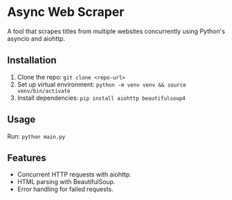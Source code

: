 # Async Web Scraper

A tool that scrapes titles from multiple websites concurrently using Python's asyncio and aiohttp.

## Installation
1. Clone the repo: `git clone <repo-url>`
2. Set up virtual environment: `python -m venv venv && source venv/bin/activate`
3. Install dependencies: `pip install aiohttp beautifulsoup4`

## Usage
Run: `python main.py`

## Features
- Concurrent HTTP requests with aiohttp.
- HTML parsing with BeautifulSoup.
- Error handling for failed requests.